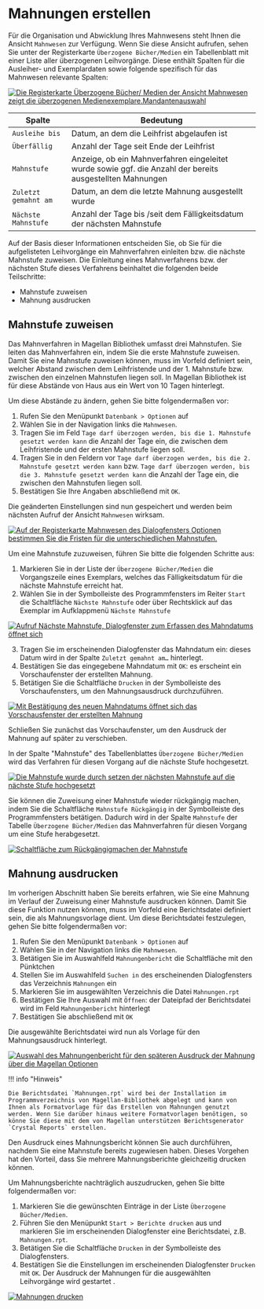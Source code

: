 # Mahnungen erstellen

[1]:/assets/images/bibliothek/mahnwesen01.png
[2]:/assets/images/bibliothek/mahnwesen02.png
[3]:/assets/images/bibliothek/mahnwesen03.png
[4]:/assets/images/bibliothek/mahnwesen04.png
[5]:/assets/images/bibliothek/mahnwesen05.png
[6]:/assets/images/bibliothek/mahnwesen06.png
[7]:/assets/images/bibliothek/mahnwesen07.png
[8]:/assets/images/bibliothek/mahnwesen08.png

Für die Organisation und Abwicklung Ihres Mahnwesens steht Ihnen die Ansicht `Mahnwesen` zur Verfügung. Wenn Sie diese Ansicht aufrufen, sehen Sie unter der Registerkarte `Überzogene Bücher/Medien` ein Tabellenblatt mit einer Liste aller überzogenen Leihvorgänge. Diese enthält Spalten für die Ausleiher- und Exemplardaten sowie folgende spezifisch für das Mahnwesen relevante Spalten:

[![Die Registerkarte `Überzogene Bücher/ Medien` der Ansicht `Mahnwesen` zeigt die überzogenen Medienexemplare.Mandantenauswahl][1]][1]

| Spalte| Bedeutung
--|--
| `Ausleihe bis` | Datum, an dem die Leihfrist abgelaufen ist|
| `Überfällig` | Anzahl der Tage seit Ende der Leihfrist |
| `Mahnstufe` | Anzeige, ob ein Mahnverfahren eingeleitet wurde sowie ggf. die Anzahl der bereits ausgestellten Mahnungen |
| `Zuletzt gemahnt am` | Datum, an dem die letzte Mahnung ausgestellt wurde |
| `Nächste Mahnstufe` | Anzahl der Tage bis /seit dem Fälligkeitsdatum der nächsten Mahnstufe|

Auf der Basis dieser Informationen entscheiden Sie, ob Sie für die aufgelisteten Leihvorgänge ein Mahnverfahren einleiten bzw. die nächste Mahnstufe zuweisen. Die Einleitung eines Mahnverfahrens bzw. der nächsten Stufe dieses Verfahrens beinhaltet die folgenden beide Teilschritte:

* Mahnstufe zuweisen
* Mahnung ausdrucken

## Mahnstufe zuweisen

Das Mahnverfahren in Magellan Bibliothek umfasst drei Mahnstufen. Sie leiten das Mahnverfahren ein, indem Sie die erste Mahnstufe zuweisen. Damit Sie eine Mahnstufe zuweisen können, muss im Vorfeld definiert sein, welcher Abstand zwischen dem Leihfristende und der 1. Mahnstufe bzw. zwischen den einzelnen Mahnstufen liegen soll. In Magellan Bibliothek ist für diese Abstände von Haus aus ein Wert von 10 Tagen hinterlegt.

Um diese Abstände zu ändern, gehen Sie bitte folgendermaßen vor:

1. Rufen Sie den Menüpunkt `Datenbank > Optionen` auf
2. Wählen Sie in der Navigation links die `Mahnwesen`.
3. Tragen Sie im Feld `Tage darf überzogen werden, bis die 1. Mahnstufe gesetzt werden kann` die Anzahl der Tage ein, die zwischen dem Leihfristende und der ersten Mahnstufe liegen soll.
4. Tragen Sie in den Feldern vor `Tage darf überzogen werden, bis die 2. Mahnstufe gesetzt werden kann` bzw. `Tage darf überzogen werden, bis die 3. Mahnstufe gesetzt werden kann` die Anzahl der Tage ein, die zwischen den Mahnstufen liegen soll.
5. Bestätigen Sie Ihre Angaben abschließend mit `OK`.

Die geänderten Einstellungen sind nun gespeichert und werden beim nächsten Aufruf der Ansicht `Mahnwesen` wirksam.

[![Auf der Registerkarte `Mahnwesen` des Dialogfensters `Optionen` bestimmen Sie die Fristen für die unterschiedlichen Mahnstufen.][2]][2]

Um eine Mahnstufe zuzuweisen, führen Sie bitte die folgenden Schritte aus:

1. Markieren Sie in der Liste der `Überzogene Bücher/Medien` die Vorgangszeile eines Exemplars, welches das Fälligkeitsdatum für die nächste Mahnstufe erreicht hat.
2. Wählen Sie in der Symbolleiste des Programmfensters im Reiter `Start` die Schaltfläche `Nächste Mahnstufe` oder über Rechtsklick auf das Exemplar im Aufklappmenü `Nächste Mahnstufe`

[![Aufruf `Nächste Mahnstufe`, Dialogfenster zum Erfassen des Mahndatums öffnet sich][3]][3]

3. Tragen Sie im erscheinenden Dialogfenster das Mahndatum ein: dieses Datum wird in der Spalte `Zuletzt gemahnt am…` hinterlegt.
4. Bestätigen Sie das eingegebene Mahndatum mit `OK`: es erscheint ein Vorschaufenster der erstellten Mahnung.
5. Betätigen Sie die Schaltfläche `Drucken` in der Symbolleiste des Vorschaufensters, um den Mahnungsausdruck durchzuführen.

[![Mit Bestätigung des neuen Mahndatums öffnet sich das Vorschausfenster der erstellten Mahnung][4]][4]

Schließen Sie zunächst das Vorschaufenster, um den Ausdruck der Mahnung auf später zu verschieben.

In der Spalte "Mahnstufe" des Tabellenblattes `Überzogene Bücher/Medien` wird das Verfahren für diesen Vorgang auf die nächste Stufe hochgesetzt.

[![Die Mahnstufe wurde durch setzen der nächsten Mahnstufe auf die nächste Stufe hochgesetzt][5]][5]

Sie können die Zuweisung einer Mahnstufe wieder rückgängig machen, indem Sie die Schaltfläche `Mahnstufe Rückgängig` in der Symbolleiste des Programmfensters betätigen. Dadurch wird in der Spalte `Mahnstufe` der Tabelle `Überzogene Bücher/Medien` das Mahnverfahren für diesen Vorgang um eine Stufe herabgesetzt.

[![Schaltfläche zum Rückgängigmachen der Mahnstufe][6]][6]

## Mahnung ausdrucken

Im vorherigen Abschnitt haben Sie bereits erfahren, wie Sie eine Mahnung im Verlauf der Zuweisung einer Mahnstufe ausdrucken können. Damit Sie diese Funktion nutzen können, muss im Vorfeld eine Berichtsdatei definiert sein, die als Mahnungsvorlage dient. Um diese Berichtsdatei festzulegen, gehen Sie bitte folgendermaßen vor:

1. Rufen Sie den Menüpunkt `Datenbank > Optionen` auf
2. Wählen Sie in der Navigation links die `Mahnwesen`.
3. Betätigen Sie im Auswahlfeld `Mahnungenbericht` die Schaltfläche mit den Pünktchen
4. Stellen Sie im Auswahlfeld `Suchen in` des erscheinenden Dialogfensters das Verzeichnis `Mahnungen` ein
5. Markieren Sie im ausgewählten Verzeichnis die Datei `Mahnungen.rpt`
6. Bestätigen Sie Ihre Auswahl mit `Öffnen`: der Dateipfad der Berichtsdatei wird im Feld `Mahnungenbericht` hinterlegt
7. Bestätigen Sie abschließend mit `OK`

Die ausgewählte Berichtsdatei wird nun als Vorlage für den Mahnungsausdruck hinterlegt.

[![Auswahl des Mahnungenbericht für den späteren Ausdruck der Mahnung über die Magellan Optionen][7]][7]

!!! info "Hinweis"

    Die Berichtsdatei `Mahnungen.rpt` wird bei der Installation im Programmverzeichnis von Magellan-Bibliothek abgelegt und kann von Ihnen als Formatvorlage für das Erstellen von Mahnungen genutzt werden. Wenn Sie darüber hinaus weitere Formatvorlagen benötigen, so könne Sie diese mit dem von Magellan unterstützen Berichtsgenerator `Crystal Reports` erstellen.

Den Ausdruck eines Mahnungsbericht können Sie auch durchführen, nachdem Sie eine Mahnstufe bereits zugewiesen haben. Dieses Vorgehen hat den Vorteil, dass Sie mehrere Mahnungsberichte gleichzeitig drucken können.

Um Mahnungsberichte nachträglich auszudrucken, gehen Sie bitte folgendermaßen vor:

1. Markieren Sie die gewünschten Einträge in der Liste `Überzogene Bücher/Medien`.
2. Führen Sie den Menüpunkt `Start > Berichte drucken` aus und markieren Sie im erscheinenden Dialogfenster eine Berichtsdatei, z.B. `Mahnungen.rpt`.
3. Betätigen Sie die Schaltfläche `Drucken` in der Symbolleiste des Dialogfensters.
4. Bestätigen Sie die Einstellungen im erscheinenden Dialogfenster `Drucken` mit `OK`.
Der Ausdruck der Mahnungen für die ausgewählten Leihvorgänge wird gestartet .

[![Mahnungen drucken][8]][8]

